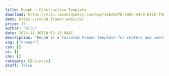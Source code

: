 ```yaml
---
title: Rooph — Construction Template
download: https://vilu.lemonsqueezy.com/buy/1e626578-7e6b-44c8-b418-f96d8b5dce97
demo: https://rooph.framer.website/
price: 29
author: "Vilu"
date: 2024-11-30T10:02:13.844Z
description: "Rooph is a tailored Framer template for roofers and contractors, offering a user-friendly, visually appealing platform to showcase home services and connect with construction clients seeking expert support."
ssg: ["Framer"]
css: []
ui: []
cms: []
category: [Business]
draft: false
---
```

